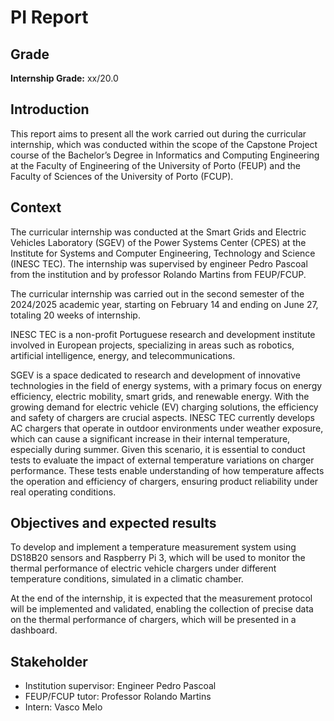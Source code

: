 # PI Report

## Grade
**Internship Grade:** xx/20.0

## Introduction
This report aims to present all the work carried out during the curricular 
internship, which was conducted within the scope of the Capstone Project
course of the Bachelor’s Degree in Informatics and Computing Engineering at 
the Faculty of Engineering of the University of Porto (FEUP) and the Faculty of Sciences of the University of Porto (FCUP).

## Context
The curricular internship was conducted at the Smart Grids and Electric Vehicles Laboratory (SGEV) of the Power Systems Center (CPES) at the 
Institute for Systems and Computer Engineering, Technology and Science (INESC TEC). The internship was supervised by engineer Pedro Pascoal from 
the institution and by professor Rolando Martins from FEUP/FCUP.

The curricular internship was carried out in the second semester of the 2024/2025 academic year, starting on 
February 14 and ending on June 27, totaling 20 weeks of internship.

INESC TEC is a non-profit Portuguese research and development institute 
involved in European projects, specializing in areas such as robotics, 
artificial intelligence, energy, and telecommunications.

SGEV is a space dedicated to research and development of innovative technologies in the field of energy systems, with a primary focus on energy 
efficiency, electric mobility, smart grids, and renewable energy.
With the growing demand for electric vehicle (EV) charging solutions, the efficiency and safety of chargers are crucial aspects. INESC TEC currently develops 
AC chargers that operate in outdoor environments under weather exposure, which can cause a significant increase in their internal temperature, 
especially during summer. Given this scenario, it is essential to conduct tests to evaluate the impact of external temperature variations on 
charger performance. These tests enable understanding of how temperature affects the operation and efficiency of chargers, ensuring 
product reliability under real operating conditions.

## Objectives and expected results
To develop and implement a temperature measurement system using DS18B20 sensors and Raspberry Pi 3, which will be used to monitor the thermal 
performance of electric vehicle chargers under different temperature conditions, simulated in a climatic chamber.

At the end of the internship, it is expected that the measurement protocol will be implemented and validated, enabling the collection of precise data on 
the thermal performance of chargers, which will be presented in a dashboard.

## Stakeholder
- Institution supervisor: Engineer Pedro Pascoal
- FEUP/FCUP tutor: Professor Rolando Martins
- Intern: Vasco Melo

